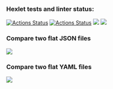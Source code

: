 ### Hexlet tests and linter status:
[![Actions Status](https://github.com/julimalinna/frontend-project-lvl2/workflows/hexlet-check/badge.svg)](https://github.com/julimalinna/frontend-project-lvl2/actions)
[![Actions Status](https://github.com/julimalinna/frontend-project-lvl2/workflows/Super-Linter/badge.svg)](https://github.com/julimalinna/frontend-project-lvl2/actions)
<a href="https://codeclimate.com/github/julimalinna/frontend-project-lvl2/maintainability"><img src="https://api.codeclimate.com/v1/badges/8d839df86647deab7290/maintainability" /></a>
<a href="https://codeclimate.com/github/julimalinna/frontend-project-lvl2/test_coverage"><img src="https://api.codeclimate.com/v1/badges/8d839df86647deab7290/test_coverage" /></a>

<h3>Compare two flat JSON files</h3>
<a href="https://asciinema.org/a/391073" target="_blank"><img src="https://asciinema.org/a/391073.svg" /></a>

<h3>Compare two flat YAML files</h3>
<a href="https://asciinema.org/a/391583" target="_blank"><img src="https://asciinema.org/a/391583.svg" /></a>
